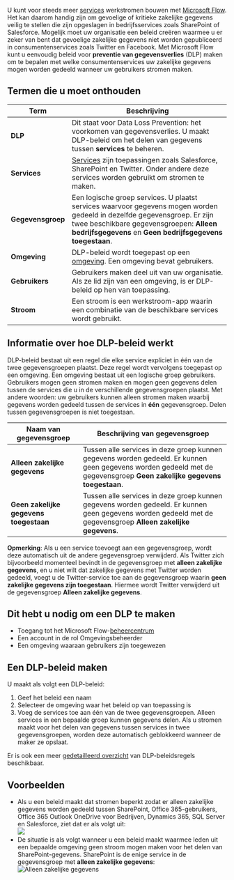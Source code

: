 U kunt voor steeds meer [services](https://flow.microsoft.com/services) werkstromen bouwen met [Microsoft Flow](https://flow.microsoft.com). Het kan daarom handig zijn om gevoelige of kritieke zakelijke gegevens veilig te stellen die zijn opgeslagen in bedrijfsservices zoals SharePoint of Salesforce. Mogelijk moet uw organisatie een beleid creëren waarmee u er zeker van bent dat gevoelige zakelijke gegevens niet worden gepubliceerd in consumentenservices zoals Twitter en Facebook. Met Microsoft Flow kunt u eenvoudig beleid voor **preventie van gegevensverlies** (DLP) maken om te bepalen met welke consumentenservices uw zakelijke gegevens mogen worden gedeeld wanneer uw gebruikers stromen maken.  

## <a name="terms-you-should-get-familiar-with"></a>Termen die u moet onthouden

| Term | Beschrijving |
| --- | --- |
| **DLP** |Dit staat voor Data Loss Prevention: het voorkomen van gegevensverlies. U maakt DLP-beleid om het delen van gegevens tussen **services** te beheren. |
| **Services** |[Services](https://flow.microsoft.com/services) zijn toepassingen zoals Salesforce, SharePoint en Twitter. Onder andere deze services worden gebruikt om stromen te maken. |
| **Gegevensgroep** |Een logische groep services. U plaatst services waarvoor gegevens mogen worden gedeeld in dezelfde gegevensgroep. Er zijn twee beschikbare gegevensgroepen: **Alleen bedrijfsgegevens** en **Geen bedrijfsgegevens toegestaan**. |
| **Omgeving** |DLP-beleid wordt toegepast op een [omgeving](../environments-overview-admin.md). Een omgeving bevat gebruikers. |
| **Gebruikers** |Gebruikers maken deel uit van uw organisatie. Als ze lid zijn van een omgeving, is er DLP-beleid op hen van toepassing. |
| **Stroom** |Een stroom is een werkstroom-app waarin een combinatie van de beschikbare services wordt gebruikt. |

## <a name="all-about-how-dlp-policies-work"></a>Informatie over hoe DLP-beleid werkt
DLP-beleid bestaat uit een regel die elke service expliciet in één van de twee gegevensgroepen plaatst. Deze regel wordt vervolgens toegepast op een omgeving. Een omgeving bestaat uit een logische groep gebruikers. Gebruikers mogen geen stromen maken en mogen geen gegevens delen tussen de services die u in de verschillende gegevensgroepen plaatst. Met andere woorden: uw gebruikers kunnen alleen stromen maken waarbij gegevens worden gedeeld tussen de services in **één** gegevensgroep. Delen tussen gegevensgroepen is niet toegestaan.  

| **Naam van gegevensgroep** | **Beschrijving van gegevensgroep** |
| --- | --- |
| **Alleen zakelijke gegevens** |Tussen alle services in deze groep kunnen gegevens worden gedeeld. Er kunnen geen gegevens worden gedeeld met de gegevensgroep **Geen zakelijke gegevens toegestaan**. |
| **Geen zakelijke gegevens toegestaan** |Tussen alle services in deze groep kunnen gegevens worden gedeeld. Er kunnen geen gegevens worden gedeeld met de gegevensgroep **Alleen zakelijke gegevens**. |

**Opmerking**: Als u een service toevoegt aan een gegevensgroep, wordt deze automatisch uit de andere gegevensgroep verwijderd. Als Twitter zich bijvoorbeeld momenteel bevindt in de gegevensgroep met **alleen zakelijke gegevens**, en u niet wilt dat zakelijke gegevens met Twitter worden gedeeld, voegt u de Twitter-service toe aan de gegevensgroep waarin **geen zakelijke gegevens zijn toegestaan**. Hiermee wordt Twitter verwijderd uit de gegevensgroep **Alleen zakelijke gegevens**.

## <a name="heres-what-you-need-to-create-a-dlp"></a>Dit hebt u nodig om een DLP te maken
* Toegang tot het Microsoft Flow-[beheercentrum](https://admin.flow.microsoft.com)  
* Een account in de rol Omgevingsbeheerder  
* Een omgeving waaraan gebruikers zijn toegewezen  

## <a name="create-a-dlp-policy"></a>Een DLP-beleid maken
U maakt als volgt een DLP-beleid:  

1. Geef het beleid een naam
2. Selecteer de omgeving waar het beleid op van toepassing is
3. Voeg de services toe aan één van de twee gegevensgroepen. Alleen services in een bepaalde groep kunnen gegevens delen. Als u stromen maakt voor het delen van gegevens tussen services in twee gegevensgroepen, worden deze automatisch geblokkeerd wanneer de maker ze opslaat.  

Er is ook een meer [gedetailleerd overzicht](../prevent-data-loss.md) van DLP-beleidsregels beschikbaar.  

## <a name="examples"></a>Voorbeelden
* Als u een beleid maakt dat stromen beperkt zodat er alleen zakelijke gegevens worden gedeeld tussen SharePoint, Office 365-gebruikers, Office 365 Outlook OneDrive voor Bedrijven, Dynamics 365, SQL Server en Salesforce, ziet dat er als volgt uit:  
  ![](./media/learning-data-loss-prevention/a-few-business-centric-services.png)  
* De situatie is als volgt wanneer u een beleid maakt waarmee leden uit een bepaalde omgeving geen stroom mogen maken voor het delen van SharePoint-gegevens. SharePoint is de enige service in de gegevensgroep met **alleen zakelijke gegevens**:  
  ![Alleen zakelijke gegevens](./media/learning-data-loss-prevention/sharepoint-only-no-sharing-guided-learning.png)

